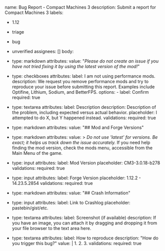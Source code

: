 name: Bug Report - Compact Machines 3
description: Submit a report for Compact Machines 3
labels:
  - 1.12
  - triage
  - bug
  - unverified
assignees: []
body:
  - type: markdown
    attributes:
      value: "*Please do not create an issue if you have not tried fixing it by using the latest version of the mod!*"

  - type: checkboxes
    attributes:
      label: I am not using performance mods.
      description: We request you remove performance mods and try to reproduce your issue before submitting this report. Examples include Optifine, Lithium, Sodium, and BetterFPS.
      options:
        - label: Confirm
          required: true

  - type: textarea
    attributes: 
      label: Description
      description: Description of the problem, including expected versus actual behavior.
      placeholder: I attempted to do X, but Y happened instead.
    validations:
      required: true

  - type: markdown
    attributes:
      value: "## Mod and Forge Versions"
      
  - type: markdown
    attributes:
      value: > 
        *Do not use 'latest' for versions. Be exact; it helps us track down the issue accurately.*
        If you need help finding the mod version, check the mods menu, accessible from the Main Menu of the game.

  - type: input
    attributes:
      label: Mod Version
      placeholder: CM3-3.0.18-b278
    validations:
      required: true

  - type: input
    attributes:
      label: Forge Version
      placeholder: 1.12.2 - 14.23.5.2854
    validations:
      required: true

  - type: markdown
    attributes:
      value: "## Crash Information"

  - type: input
    attributes:
      label: Link to Crashlog
      placeholder: pastebin/gist/etc.

  - type: textarea
    attributes:
      label: Screenshot (if available)
      description: If you have an image, you can attach it by dragging and dropping it from your file browser to the text area here.

  - type: textarea
    attributes:
      label: How to reproduce
      description: "How do you trigger this bug?"
      value: |
        1.
        2.
        3.
    validations:
      required: true

